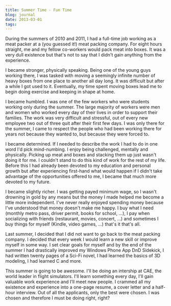 ```yaml
---
title: Summer Time - Fun Time
blog: journal
date: 2013-03-01
tags:
---
```

During the summers of 2010 and 2011, I had a full-time job working as a meat packer at a (you guessed it!) meat packing company. For eight hours straight, me and my fellow co-workers would pack meat into boxes. It was a very dull existence but that's not to say that I didn't gain anything from the experience.

I became stronger, physically speaking. Being one of the young guys working there, I was tasked with moving a seemingly infinite number of heavy boxes from one place to another all day long. It was difficult but after a while I got used to it. Eventually, my time spent moving boxes lead me to begin doing exercise and keeping in shape at home.

I became humbled. I was one of the few workers who were students working only during the summer. The large majority of workers were men and women who worked every day of their lives in order to support their families. The work was very difficult and stressful, out of every new employee two out of three quit after their first few days. I was only there for the summer, I came to respect the people who had been working there for years not because they wanted to, but because they were forced to.

I became determined. If I needed to describe the work I had to do in one word I'd pick mind-numbing. I enjoy being challenged, mentally and physically. Picking up meat and boxes and stacking them up just wasn't doing it for me. I couldn't stand to do this kind of work for the rest of my life. Before this I had already been devoted to my education and personal growth but after experiencing first-hand what would happen if I didn't take advantage of the opportunities offered to me, I became that much more devoted to my future.

I became slightly richer. I was getting payed minimum wage, so I wasn't drowning in gold by any means but the money I made helped me become a little more independent. I've never really enjoyed spending money because I've understood that money doesn't make me happy. I buy what I need (monthly metro pass, driver permit, books for school, ...), I pay when socializing with friends (restaurant, movies, concert, ...) and sometimes I buy things for myself (Kindle, video games, ...) that's it that's all.

Last summer, I decided that I did not want to go back to the meat packing company. I decided that every week I would learn a new skill or improve myself in some way. I set clear goals for myself and by the end of the summer I had drastically improved my Windows Phone App DnD Sidekick, I had written twenty pages of a Sci-Fi novel, I had learned the basics of 3D modeling, I had learned C and more.

This summer is going to be awesome. I'll be doing an intership at CAE, the world leader in flight simulators. I'll learn something every day, I'll gain valuable work experience and I'll meet new people. I crammed all my existence and experience into a one-page resume, a cover letter and a half-hour interview. Out of all the applicants, only the best were chosen. I was chosen and therefore I must be doing right, right?
